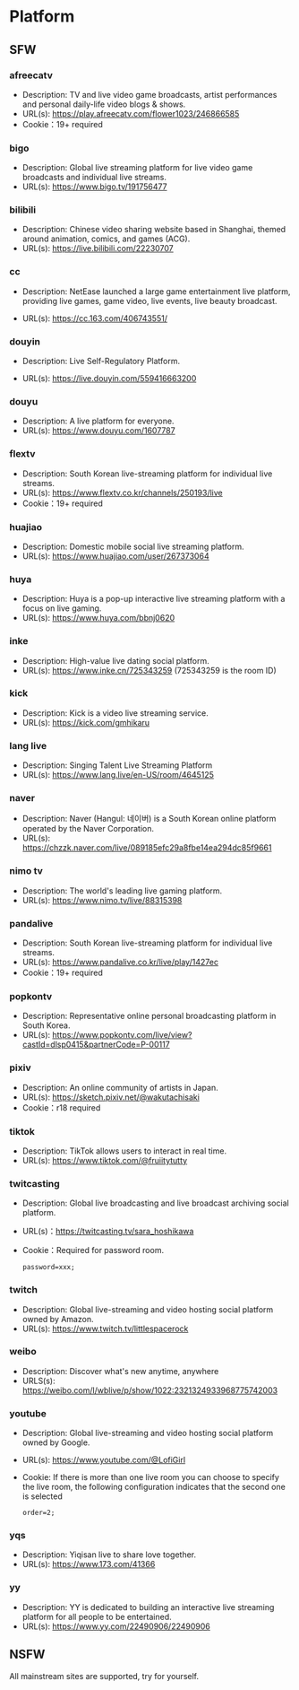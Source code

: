 # Platform

## SFW

### afreecatv

- Description: TV and live video game broadcasts, artist performances and personal daily-life video blogs & shows.
- URL(s): https://play.afreecatv.com/flower1023/246866585
- Cookie：19+ required

### bigo

- Description: Global live streaming platform for live video game broadcasts and individual live streams.
- URL(s): https://www.bigo.tv/191756477

### bilibili

- Description: Chinese video sharing website based in Shanghai, themed around animation, comics, and games (ACG).
- URL(s): https://live.bilibili.com/22230707

### cc

- Description: NetEase launched a large game entertainment live platform, providing live games, game video, live events, live beauty broadcast.

- URL(s): https://cc.163.com/406743551/

### douyin

- Description: Live Self-Regulatory Platform.

- URL(s): https://live.douyin.com/559416663200

### douyu

- Description: A live platform for everyone.
- URL(s): https://www.douyu.com/1607787

### flextv

- Description: South Korean live-streaming platform for individual live streams.
- URL(s): https://www.flextv.co.kr/channels/250193/live
- Cookie：19+ required

### huajiao

- Description: Domestic mobile social live streaming platform.
- URL(s): https://www.huajiao.com/user/267373064

### huya

- Description: Huya is a pop-up interactive live streaming platform with a focus on live gaming.
- URL(s): https://www.huya.com/bbnj0620

### inke

- Description: High-value live dating social platform.
- URL(s): https://www.inke.cn/725343259 (725343259 is the room ID)

### kick

- Description: Kick is a video live streaming service.
- URL(s): https://kick.com/gmhikaru

### lang live

- Description: Singing Talent Live Streaming Platform
- URL(s): https://www.lang.live/en-US/room/4645125

### naver

- Description: Naver (Hangul: 네이버) is a South Korean online platform operated by the Naver Corporation.
- URL(s): https://chzzk.naver.com/live/089185efc29a8fbe14ea294dc85f9661

### nimo tv

- Description: The world's leading live gaming platform.
- URL(s): https://www.nimo.tv/live/88315398

### pandalive

- Description: South Korean live-streaming platform for individual live streams.
- URL(s): https://www.pandalive.co.kr/live/play/1427ec
- Cookie：19+ required

### popkontv

- Description: Representative online personal broadcasting platform in South Korea.
- URL(s): https://www.popkontv.com/live/view?castId=dlsp0415&partnerCode=P-00117

### pixiv

- Description: An online community of artists in Japan.
- URL(s): https://sketch.pixiv.net/@wakutachisaki
- Cookie：r18 required

### tiktok

- Description: TikTok allows users to interact in real time.
- URL(s): https://www.tiktok.com/@fruiitytutty

### twitcasting

- Description: Global live broadcasting and live broadcast archiving social platform.
- URL(s)：https://twitcasting.tv/sara_hoshikawa
- Cookie：Required for password room.

  ```
  password=xxx;
  ```

### twitch

- Description: Global live-streaming and video hosting social platform owned by Amazon.
- URL(s): https://www.twitch.tv/littlespacerock

### weibo

- Description: Discover what's new anytime, anywhere
- URLS(s): https://weibo.com/l/wblive/p/show/1022:2321324933968775742003

### youtube

- Description: Global live-streaming and video hosting social platform owned by Google.
- URL(s): https://www.youtube.com/@LofiGirl
- Cookie: If there is more than one live room you can choose to specify the live room, the following configuration indicates that the second one is selected

  ```
  order=2;
  ```

### yqs

- Description: Yiqisan live to share love together.
- URL(s): https://www.173.com/41366

### yy

- Description: YY is dedicated to building an interactive live streaming platform for all people to be entertained.
- URL(s): https://www.yy.com/22490906/22490906

## NSFW

All mainstream sites are supported, try for yourself.
